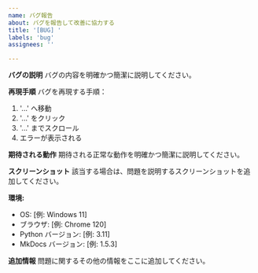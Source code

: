 ```yaml
---
name: バグ報告
about: バグを報告して改善に協力する
title: '[BUG] '
labels: 'bug'
assignees: ''

---
```


**バグの説明**
バグの内容を明確かつ簡潔に説明してください。

**再現手順**
バグを再現する手順：
1. '...' へ移動
2. '...' をクリック
3. '...' までスクロール
4. エラーが表示される

**期待される動作**
期待される正常な動作を明確かつ簡潔に説明してください。

**スクリーンショット**
該当する場合は、問題を説明するスクリーンショットを追加してください。

**環境:**
 - OS: [例: Windows 11]
 - ブラウザ: [例: Chrome 120]
 - Python バージョン: [例: 3.11]
 - MkDocs バージョン: [例: 1.5.3]

**追加情報**
問題に関するその他の情報をここに追加してください。